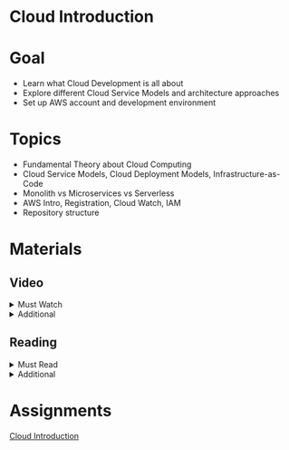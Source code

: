 # Cloud Introduction

# Goal

- Learn what Cloud Development is all about
- Explore different Cloud Service Models and architecture approaches
- Set up AWS account and development environment

# Topics

- Fundamental Theory about Cloud Computing
- Cloud Service Models, Cloud Deployment Models, Infrastructure-as-Code
- Monolith vs Microservices vs Serverless
- AWS Intro, Registration, Cloud Watch, IAM
- Repository structure

# Materials

## Video

<details>
  <summary>Must Watch</summary>

  The following content provides enough info to complete the task.

  <blockquote>

  <details>
    <summary>In English</summary>

   <blockquote>

   - [Introduction - part1](https://videoportal.epam.com/video/MNnV7g03KrNAqdMva0b3), ~1 mins
   - [Introduction - part2](https://videoportal.epam.com/video/4MNVYj1Exvx2dmv5a0eE), ~1 mins
   - [Introduction - part3](https://videoportal.epam.com/video/gkXbYq1XdKdxNOABYelw), ~2 mins
   - [Introduction - part4 - AWS essentials](https://videoportal.epam.com/video/VKQwJWkPqVqXRvEqJ1EW), ~1 mins
   - [Introduction - part5](https://videoportal.epam.com/video/2qOL7xxLPEPGq9dx7483), ~3 mins
   - [Introduction - part6](https://videoportal.epam.com/video/1g5mYRkg2pyRwK10JWoD), ~2 mins
   - [Introduction - part7 - home task overview](https://videoportal.epam.com/video/vbdGYloMlrdgLVXEaWqy), ~3 mins
   - [Introduction - part8 - SPA boilerplate overview](https://videoportal.epam.com/video/MRwdYoVgQm6A58pZa3bL), ~1 mins
   - [Introduction - part9 - registration in AWS](https://videoportal.epam.com/video/XmRlaydZ0Qwy5Ex67jno), ~2 mins
   - [Introduction - part10 - registration in AWS](https://videoportal.epam.com/video/286VYGZzDpKKOr6Eav1E), ~1 mins
   - [Introduction - part11 - registration issues overview](https://videoportal.epam.com/video/4MNVYj1ExvQ0r3vga0eE), ~1 mins
   - [Introduction - part12 - AWS support case for registration](https://videoportal.epam.com/video/XmRlaydZ0QwjZ63R7jno), ~1 mins
   - [Introduction - part13 - configuring budget alert](https://videoportal.epam.com/video/1g5mYRkg2pyD2gdPJWoD), ~4 mins
   - [Introduction - part14 - IAM and module 1 summary](https://videoportal.epam.com/video/6g2qJXQ0qpbQmQwg7wbz), ~2 mins
   </blockquote>
  </details>

  <details>
    <summary>In Russian</summary>

   <blockquote>

   - [RU Basic Part](https://videoportal.epam.com/video/lNZRYplXZ6knZbkdYyXQ), ~40 mins
   - [RU Advanced Part](https://videoportal.epam.com/video/59pZaAyL6Aw1B16laNzq), ~20 mins
   - [RU Practical Part](https://videoportal.epam.com/video/vbdGYlod08Wg11pbaWqy), ~24 mins
   </blockquote>
  </details>

  </blockquote>

</details>

<details>
  <summary>Additional</summary>

  The following content provides more info for further studies.

  <blockquote>

  - [AWS IAM Core Concepts](https://www.youtube.com/watch?v=_ZCTvmaPgao), ~21 mins
  - [AWS IAM Hands-On Tutorial](https://www.youtube.com/watch?v=UqKWHZ36yEM), ~46 mins
  - [AWS IAM Best Practices](https://www.youtube.com/watch?v=_wiGpBQGCjU), ~53 mins
  - [Getting Started with the IAM Policy Simulator](https://www.youtube.com/watch?v=1IIhVcXhvcE), ~6 mins
  </blockquote>

</details>

## Reading

<details>
  <summary>Must Read</summary>

  The following content provides enough info to complete the task.

  <blockquote>

  - [AWS Fundamentals. Core Concepts](https://aws.amazon.com/getting-started/fundamentals-core-concepts)
  - [How do I create and activate a new AWS account?](https://aws.amazon.com/premiumsupport/knowledge-center/create-and-activate-aws-account/)
  - [Using the AWS Free Tier](https://docs.aws.amazon.com/awsaccountbilling/latest/aboutv2/billing-free-tier.html)
  - [What is IAM?](https://docs.aws.amazon.com/IAM/latest/UserGuide/introduction.html)
  - [AWS account root user credentials and IAM user credentials](https://docs.aws.amazon.com/general/latest/gr/root-vs-iam.html)
  </blockquote>

</details>

<details>
  <summary>Additional</summary>

  The following content provides more info for further studies.

  <blockquote>

  - [Security best practices in IAM](https://docs.aws.amazon.com/IAM/latest/UserGuide/best-practices.html)
  - [Policies and permissions in IAM](https://docs.aws.amazon.com/IAM/latest/UserGuide/access_policies.html)
  - [AWS IAM FAQs](https://aws.amazon.com/iam/faqs/)
  - [AWS CLI](https://docs.aws.amazon.com/cli/latest/userguide/cli-chap-welcome.html)
  - [Named profiles for the AWS CLI](https://docs.aws.amazon.com/cli/latest/userguide/cli-configure-profiles.html)
  </blockquote>

</details>

# Assignments

[Cloud Introduction](task.md)
